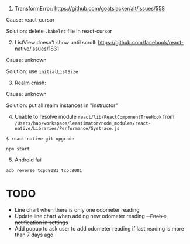 1. TransformError: https://github.com/goatslacker/alt/issues/558

Cause: react-cursor

Solution: delete `.babelrc` file in react-cursor

2. ListView doesn't show until scroll: https://github.com/facebook/react-native/issues/1831

Cause: unknown

Solution: use `initialListSize`

3. Realm crash:

Cause: unknown

Solution: put all realm instances in "instructor"

4. Unable to resolve module `react/lib/ReactComponentTreeHook` from `/Users/hao/workspace/leastimator/node_modules/react-native/Libraries/Performance/Systrace.js`

`$ react-native-git-upgrade`

`npm start`

5. Android fail

`adb reverse tcp:8081 tcp:8081`

# TODO

- Line chart when there is only one odometer reading
- Update line chart when adding new odometer reading
~~- Enable notification in settings~~
- Add popup to ask user to add odometer reading if last reading is more than 7 days ago